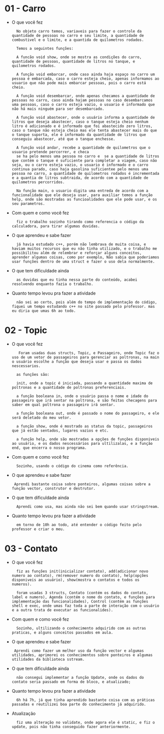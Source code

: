 # 01 - Carro


- O que você fez

        No objeto carro temos, variaveis para fazer o controle da quantidade de pessoas no carro e seu limite, a quantidade de combustivel e o limite, e a quantida de quilometros rodados.

        Temos a seguintes funções:

        A funcão void show, onde se mostra as condições do carro, quantidade de pessoas, quantidade de litros no tanque, e quilometros rodados.

        A função void embarcar, onde caso ainda haja espaço no carro um pessoa é embarcada, caso o carro esteja cheio, apenas informamos ao usuario que não pode mais embarcar pessoas, pois o carro está cheio.

        A função void desembarcar, onde apenas checamos a quantidade de pessoas no carro, caso ainda hajam pessoas no caso desembarcamos uma pessoas, caso o carro esteja vazio, o usuario é informado que não há mais ninguém para ser desembarcado.

        A função void abastecer, onde o usuário informa a quantidade de litros que deseja abastecer, caso o tanque esteja cheio nenhum litro é adicionado e é informado que foi abastecido zero litros, caso o tanque não esteja cheio mas ele tenta abastecer mais do que o tanque suporta, ele é informado da quantidade de litros que conseguiu abastecer, até que o tanque enchesse.

        A função void andar, recebe a quantidade de quilometros que o usuario pretende percorrer, e checa
        se ha pelo menos uma pessoa no carro e  se a quantidade de litros que contém o tanque é suficiente para completar a viagem, caso não seja, ou o carro esteja vazio, o usuario é informado e o carro continua parado, caso haja gasolina suficientee pelo menos uma pessoa no carro, a quantidade de quilometros rodados é incrementada e a quantia de litros subtraida, de acordo com a quantidade de quilometros percorridos.

        Na função main, o usuario digita uma entreda de acordo com a funcionalidade que ele deseja usar, para auxiliar temos a função help, onde são mostradas as funcioalidades que ele pode usar, e os seu parametros.

        
- Com quem e como você fez

        fiz o trabalho sozinho tirando como referencia o código da calculadora, para tirar algumas duvidas.
  
- O que aprendeu e sabe fazer

        já havia estudado c++, porém não lembrava de muita coisa, e haviam muitos recursos que eu não tinha utilizado, e o trabalho me possibilitou além de relembrar e reforçar alguns conceitos, aprender algumas coisas, como por exemplo, Não sabia que poderiamos usar funções dentro de uma struct e fazer o uso dela normalmente.
        
- O que tem dificuldade ainda

        as duvidas que eu tinha nessa parte do conteúdo, acabei resolvendo enquanto fazia o trabalho.
        
- Quanto tempo levou pra fazer a atividade

        não sei ao certo, pois além do tempo de implementação do código, fiquei um tempo estudando c++ no site passado pelo professor. mas eu diria que umas 6h ao todo.



        
# 02 - Topic


- O que você fez
        

         Foram usadas duas structs, Topic, e Passageiro, onde Topic faz o uso de um vetor de passageiros para gerenciar as poltronas, na main o usuário escolhe a função que deseja usar e passa os dados nescessarios.

        as funções são:

        init, onde a topic é iniciada, passando a quantidade maxima de poltronas e a quantidade de poltronas preferenciais.

        a função booleana in, onde o usuário passa o nome e idade do passageiro que irá sentar na poltrona, e são feitas checagens para saber em qual poltrona o passageiro irá sentar.

        a função booleana out, onde é passado o nome do passageiro, e ele será deletado do meu vetor.

        a função show, onde é mostrado as status da topic, passageiros que já estão sentados, lugares vazios e etc.

        a função help, onde são mostradas a opções de funções disponiveis ao usuário, e os dados nescessários para ultilizalas, e a função end, que encerra o nosso programa.
      
        
- Com quem e como você fez

        Sozinho, usando o código do cinema como referência.
  
- O que aprendeu e sabe fazer

       Aprendi bastante coisa sobre ponteiros, algumas coisas sobre a função vector, construtor e destrutor.
        
- O que tem dificuldade ainda

        Aprendi como usa, mas ainda não sei bem quando usar stringstream.
        
- Quanto tempo levou pra fazer a atividade

        em torno de 10h ao todo, até entender o código feito pelo professor e criar o meu.


# 03 - Contato


- O que você fez
        
        
        fiz as funções init(inicializar contato), add(adicionar novo numero ao contato), rm(remover numero do contato), help(opções disponiveis ao usuário), show(mostra o contatos e todos os numeros). 
        
        foram usadas 3 structs, Contato (contém os dados do contato, label e numero), Agenda (contém o nome do contato, e funções para implementação das funcionalidades), Control (contém as funções shell e exec, onde umas faz toda a parte de interação com o usuário e a outra trata de executar as funcionalides). 
        
        
        
- Com quem e como você fez

        Sozinho, ultilizando o conhecimento adquirido com as outras praticas, e alguns conceitos passados em aula.
  
- O que aprendeu e sabe fazer

       Aprendi como fazer um melhor uso da função vector e algumas utilidades, aprimorei os conhecimentos sobre ponteiros e algumas utilidades da biblioteca sstream. 
        
- O que tem dificuldade ainda


        não consegui implementar a função Update, onde os dados do contato seria passado em forma de bloco, e atualizado;
        
- Quanto tempo levou pra fazer a atividade

        6h há 7h, já que tinha aprendido bastante coisa com as práticas passadas e reutilizei boa parte do conhecimento já adquirido.

- Atualização
        

        fiz uma alteração no validate, onde agora ele é static, e fiz o update, pois não tinha conseguido fazer anteriormente. 